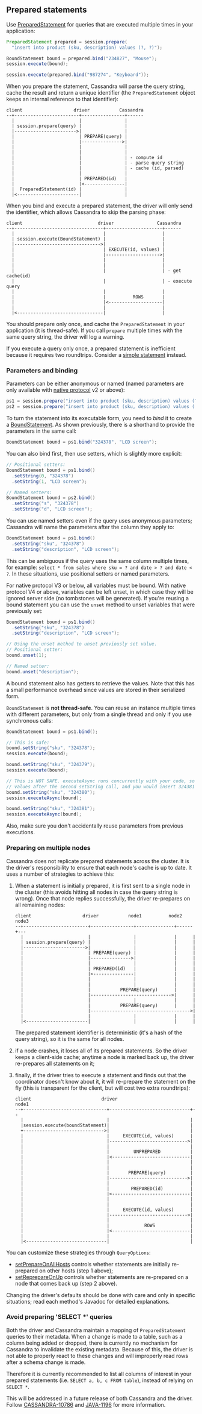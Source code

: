 ## Prepared statements

Use [PreparedStatement] for queries that are executed multiple times in your application:

```java
PreparedStatement prepared = session.prepare(
  "insert into product (sku, description) values (?, ?)");

BoundStatement bound = prepared.bind("234827", "Mouse");
session.execute(bound);

session.execute(prepared.bind("987274", "Keyboard"));
```

When you prepare the statement, Cassandra will parse the query string, cache the result and return a unique identifier
(the `PreparedStatement` object keeps an internal reference to that identifier):

```ditaa
client                   driver           Cassandra
--+------------------------+----------------+------
  |                        |                |
  | session.prepare(query) |                |
  |----------------------->|                |
  |                        | PREPARE(query) |
  |                        |--------------->|
  |                        |                |
  |                        |                |
  |                        |                | - compute id
  |                        |                | - parse query string
  |                        |                | - cache (id, parsed)
  |                        |                |
  |                        | PREPARED(id)   |
  |                        |<---------------|
  |  PreparedStatement(id) |                |
  |<-----------------------|                |
```

When you bind and execute a prepared statement, the driver will only send the identifier, which allows Cassandra to
skip the parsing phase:

```ditaa
client                            driver                Cassandra
--+---------------------------------+---------------------+------
  |                                 |                     |
  | session.execute(BoundStatement) |                     |
  |-------------------------------->|                     |
  |                                 | EXECUTE(id, values) |
  |                                 |-------------------->|
  |                                 |                     |
  |                                 |                     |
  |                                 |                     | - get cache(id)
  |                                 |                     | - execute query
  |                                 |                     |
  |                                 |          ROWS       |
  |                                 |<--------------------|
  |                                 |                     |
  |<--------------------------------|                     |
```


You should prepare only once, and cache the `PreparedStatement` in your application (it is thread-safe). If you call
`prepare` multiple times with the same query string, the driver will log a warning.

If you execute a query only once, a prepared statement is inefficient because it requires two roundtrips. Consider a
[simple statement](../simple/index) instead.

### Parameters and binding

Parameters can be either anonymous or named (named parameters are only
available with [native protocol](../../native_protocol/index) v2 or above):

```java
ps1 = session.prepare("insert into product (sku, description) values (?, ?)");
ps2 = session.prepare("insert into product (sku, description) values (:s, :d)");
```

To turn the statement into its executable form, you need to *bind* it to create a [BoundStatement]. As shown previously,
there is a shorthand to provide the parameters in the same call:

```java
BoundStatement bound = ps1.bind("324378", "LCD screen");
```

You can also bind first, then use setters, which is slightly more
explicit:

```java
// Positional setters:
BoundStatement bound = ps1.bind()
  .setString(0, "324378")
  .setString(1, "LCD screen");

// Named setters:
BoundStatement bound = ps2.bind()
  .setString("s", "324378")
  .setString("d", "LCD screen");
```

You can use named setters even if the query uses anonymous parameters;
Cassandra will name the parameters after the column they apply to:

```java
BoundStatement bound = ps1.bind()
  .setString("sku", "324378")
  .setString("description", "LCD screen");
```

This can be ambiguous if the query uses the same column multiple times,
for example: `select * from sales where sku = ? and date > ? and date <
?`. In these situations, use positional setters or named parameters.

For native protocol V3 or below, all variables must be bound.  With native
protocol V4 or above, variables can be left unset, in which case they
will be ignored server side (no tombstones will be generated).  If you're
reusing a bound statement you can use the `unset` method to unset variables
that were previously set:

```java
BoundStatement bound = ps1.bind()
  .setString("sku", "324378")
  .setString("description", "LCD screen");

// Using the unset method to unset previously set value.
// Positional setter:
bound.unset(1);

// Named setter:
bound.unset("description");
```

A bound statement also has getters to retrieve the values. Note that
this has a small performance overhead since values are stored in their
serialized form.

`BoundStatement` is **not thread-safe**. You can reuse an instance multiple times with different parameters, but only
from a single thread and only if you use synchronous calls:

```java
BoundStatement bound = ps1.bind();

// This is safe:
bound.setString("sku", "324378");
session.execute(bound);

bound.setString("sku", "324379");
session.execute(bound);

// This is NOT SAFE. executeAsync runs concurrently with your code, so the first execution might actually read the
// values after the second setString call, and you would insert 324381 twice:
bound.setString("sku", "324380");
session.executeAsync(bound);

bound.setString("sku", "324381");
session.executeAsync(bound);
```

Also, make sure you don't accidentally reuse parameters from previous executions.

### Preparing on multiple nodes

Cassandra does not replicate prepared statements across the cluster. It is the
driver's responsibility to ensure that each node's cache is up to
date. It uses a number of strategies to achieve this:

1.  When a statement is initially prepared, it is first sent to a single
    node in the cluster (this avoids hitting all nodes in case
    the query string is wrong). Once that node replies successfully, the
    driver re-prepares on all remaining nodes:

    ```ditaa
    client                   driver           node1          node2  node3
    --+------------------------+----------------+--------------+------+---
      |                        |                |              |      |
      | session.prepare(query) |                |              |      |
      |----------------------->|                |              |      |
      |                        | PREPARE(query) |              |      |
      |                        |--------------->|              |      |
      |                        |                |              |      |
      |                        | PREPARED(id)   |              |      |
      |                        |<---------------|              |      |
      |                        |                |              |      |
      |                        |                |              |      |
      |                        |           PREPARE(query)      |      |
      |                        |------------------------------>|      |
      |                        |                |              |      |
      |                        |           PREPARE(query)      |      |
      |                        |------------------------------------->|
      |                        |                |              |      |
      |<-----------------------|                |              |      |
    ```

    The prepared statement identifier is deterministic (it's a hash of the query string), so it is the same
    for all nodes.

2.  if a node crashes, it loses all of its prepared statements. So the
    driver keeps a client-side cache; anytime a node is marked back up,
    the driver re-prepares all statements on it;

3.  finally, if the driver tries to execute a statement and finds out
    that the coordinator doesn't know about it, it will re-prepare the
    statement on the fly (this is transparent for the client, but will cost
    two extra roundtrips):

    ```ditaa
    client                          driver                         node1
    --+-------------------------------+------------------------------+--
      |                               |                              |
      |session.execute(boundStatement)|                              |
      +------------------------------>|                              |
      |                               |     EXECUTE(id, values)      |
      |                               |----------------------------->|
      |                               |                              |
      |                               |         UNPREPARED           |
      |                               |<-----------------------------|
      |                               |                              |
      |                               |                              |
      |                               |       PREPARE(query)         |
      |                               |----------------------------->|
      |                               |                              |
      |                               |        PREPARED(id)          |
      |                               |<-----------------------------|
      |                               |                              |
      |                               |                              |
      |                               |     EXECUTE(id, values)      |
      |                               |----------------------------->|
      |                               |                              |
      |                               |             ROWS             |
      |                               |<-----------------------------|
      |                               |                              |
      |<------------------------------|                              |
    ```

You can customize these strategies through `QueryOptions`:

* [setPrepareOnAllHosts] controls whether statements are initially
  re-prepared on other hosts (step 1 above);
* [setReprepareOnUp] controls whether statements are re-prepared on a
  node that comes back up (step 2 above).

Changing the driver's defaults should be done with care and only in
specific situations; read each method's Javadoc for detailed
explanations.

### Avoid preparing 'SELECT *' queries

Both the driver and Cassandra maintain a mapping of `PreparedStatement` queries to their
metadata.  When a change is made to a table, such as a column being added or dropped, there
is currently no mechanism for Cassandra to invalidate the existing metadata.  Because of this,
the driver is not able to properly react to these changes and will improperly read rows after
a schema change is made.

Therefore it is currently recommended to list all columns of interest in
your prepared statements (i.e. `SELECT a, b, c FROM table`), instead of
relying on `SELECT *`.

This will be addressed in a future release of both Cassandra and the driver.  Follow
[CASSANDRA-10786] and [JAVA-1196] for more information.

[PreparedStatement]:    https://docs.datastax.com/en/drivers/java/3.10/com/datastax/driver/core/PreparedStatement.html
[BoundStatement]:       https://docs.datastax.com/en/drivers/java/3.10/com/datastax/driver/core/BoundStatement.html
[setPrepareOnAllHosts]: https://docs.datastax.com/en/drivers/java/3.10/com/datastax/driver/core/QueryOptions.html#setPrepareOnAllHosts-boolean-
[setReprepareOnUp]:     https://docs.datastax.com/en/drivers/java/3.10/com/datastax/driver/core/QueryOptions.html#setReprepareOnUp-boolean-
[execute]:              https://docs.datastax.com/en/drivers/java/3.10/com/datastax/driver/core/Session.html#execute-com.datastax.driver.core.Statement-
[executeAsync]:         https://docs.datastax.com/en/drivers/java/3.10/com/datastax/driver/core/Session.html#executeAsync-com.datastax.driver.core.Statement-
[CASSANDRA-10786]:      https://issues.apache.org/jira/browse/CASSANDRA-10786
[JAVA-1196]:            https://datastax-oss.atlassian.net/browse/JAVA-1196
